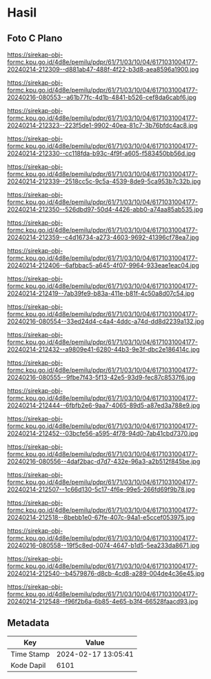 # Hasil

## Foto C Plano

https://sirekap-obj-formc.kpu.go.id/4d8e/pemilu/pdpr/61/71/03/10/04/6171031004177-20240214-212309--d881ab47-488f-4f22-b3d8-aea8596a1900.jpg

https://sirekap-obj-formc.kpu.go.id/4d8e/pemilu/pdpr/61/71/03/10/04/6171031004177-20240216-080553--a61b77fc-4d1b-4841-b526-cef8da6cabf6.jpg

https://sirekap-obj-formc.kpu.go.id/4d8e/pemilu/pdpr/61/71/03/10/04/6171031004177-20240214-212323--223f5de1-9902-40ea-81c7-3b76bfdc4ac8.jpg

https://sirekap-obj-formc.kpu.go.id/4d8e/pemilu/pdpr/61/71/03/10/04/6171031004177-20240214-212330--cc118fda-b93c-4f9f-a605-f583450bb56d.jpg

https://sirekap-obj-formc.kpu.go.id/4d8e/pemilu/pdpr/61/71/03/10/04/6171031004177-20240214-212339--2518cc5c-9c5a-4539-8de9-5ca953b7c32b.jpg

https://sirekap-obj-formc.kpu.go.id/4d8e/pemilu/pdpr/61/71/03/10/04/6171031004177-20240214-212350--526dbd97-50d4-4426-abb0-a74aa85ab535.jpg

https://sirekap-obj-formc.kpu.go.id/4d8e/pemilu/pdpr/61/71/03/10/04/6171031004177-20240214-212359--c4d16734-a273-4603-9692-41396cf78ea7.jpg

https://sirekap-obj-formc.kpu.go.id/4d8e/pemilu/pdpr/61/71/03/10/04/6171031004177-20240214-212406--6afbbac5-a645-4f07-9964-933eae1eac04.jpg

https://sirekap-obj-formc.kpu.go.id/4d8e/pemilu/pdpr/61/71/03/10/04/6171031004177-20240214-212419--7ab39fe9-b83a-411e-b81f-4c50a8d07c54.jpg

https://sirekap-obj-formc.kpu.go.id/4d8e/pemilu/pdpr/61/71/03/10/04/6171031004177-20240216-080554--33ed24d4-c4a4-4ddc-a74d-dd8d2239a132.jpg

https://sirekap-obj-formc.kpu.go.id/4d8e/pemilu/pdpr/61/71/03/10/04/6171031004177-20240214-212432--a9809e41-6280-44b3-9e3f-dbc2e186414c.jpg

https://sirekap-obj-formc.kpu.go.id/4d8e/pemilu/pdpr/61/71/03/10/04/6171031004177-20240216-080555--9fbe7f43-5f13-42e5-93d9-fec87c8537f6.jpg

https://sirekap-obj-formc.kpu.go.id/4d8e/pemilu/pdpr/61/71/03/10/04/6171031004177-20240214-212444--6fbfb2e6-9aa7-4065-89d5-a87ed3a788e9.jpg

https://sirekap-obj-formc.kpu.go.id/4d8e/pemilu/pdpr/61/71/03/10/04/6171031004177-20240214-212452--03bcfe56-a595-4f78-94d0-7ab41cbd7370.jpg

https://sirekap-obj-formc.kpu.go.id/4d8e/pemilu/pdpr/61/71/03/10/04/6171031004177-20240216-080556--4daf2bac-d7d7-432e-96a3-a2b512f845be.jpg

https://sirekap-obj-formc.kpu.go.id/4d8e/pemilu/pdpr/61/71/03/10/04/6171031004177-20240214-212507--1c66d130-5c17-4f6e-99e5-266fd69f9b78.jpg

https://sirekap-obj-formc.kpu.go.id/4d8e/pemilu/pdpr/61/71/03/10/04/6171031004177-20240214-212518--8bebb1e0-67fe-407c-94a1-e5ccef053975.jpg

https://sirekap-obj-formc.kpu.go.id/4d8e/pemilu/pdpr/61/71/03/10/04/6171031004177-20240216-080558--19f5c8ed-0074-4647-b1d5-5ea233da8671.jpg

https://sirekap-obj-formc.kpu.go.id/4d8e/pemilu/pdpr/61/71/03/10/04/6171031004177-20240214-212540--b4579876-d8cb-4cd8-a289-004de4c36e45.jpg

https://sirekap-obj-formc.kpu.go.id/4d8e/pemilu/pdpr/61/71/03/10/04/6171031004177-20240214-212548--f96f2b6a-6b85-4e65-b3f4-66528faacd93.jpg


## Metadata

| Key        | Value               |
| ---------- | ------------------- |
| Time Stamp | 2024-02-17 13:05:41 |
| Kode Dapil | 6101                |



